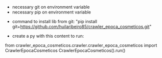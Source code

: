 * necessary git on environment variable
* necessary pip on environment variable

- command to install lib from git: "pip install git+https://github.com/huilaribeiro85/crawler_epoca_cosmeticos.git"

- create a py with this content to run:

from crawler_epoca_cosmeticos.crawler.crawler_epoca_cosmeticos import CrawlerEpocaCosmeticos
CrawlerEpocaCosmeticos().run()

